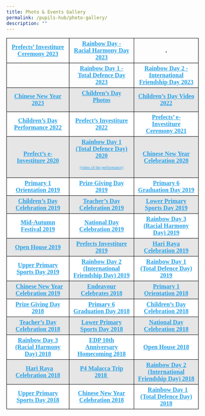 ```yaml
---
title: Photo & Events Gallery
permalink: /pupils-hub/photo-gallery/
description: ""
---
```

<table border="0" style="box-sizing:inherit;border-collapse:collapse;border-spacing:0;max-width:100%;color:#222;font-family:&quot;font-style:normal;font-variant-ligatures:normal;font-variant-caps:normal;font-weight:400;letter-spacing:normal;orphans:2;text-align:start;text-transform:none;white-space:normal;widows:2;word-spacing:0;-webkit-text-stroke-width:0;background-color:#fff;text-decoration-thickness:initial;text-decoration-style:initial;text-decoration-color:initial;width:799px;height:498px">
  <tbody style="box-sizing: inherit;">  
  <tr>
    <td valign="center" height="21" style="box-sizing: inherit; padding: 5px 10px; border: 1px solid #000; height: 21px; width: 247px; text-align: center;">
      <strong style="box-sizing: inherit; font-weight: 700;"><a href="https://www.youtube.com/watch?v=Dr6oX1Ih3HI" target="_blank" rel="noopener noreferrer" style="box-sizing: inherit; background-color: transparent; transition: all 0.25s ease-in-out 0s; text-decoration: underline; color: #25a0e8;">
      <b style="box-sizing: inherit; font-weight: 700;">Prefects’ Investiture Ceremony 2023</b>
      </a> </strong></td><td valign="center" height="21" style="box-sizing: inherit; padding: 5px 10px; border: 1px solid #000; height: 21px; width: 247px; text-align: center;">
      <strong style="box-sizing: inherit; font-weight: 700;"><a href="https://www.youtube.com/watch?v=OkuA-RqzGlo" target="_blank" rel="noopener noreferrer" style="box-sizing: inherit; background-color: transparent; transition: all 0.25s ease-in-out 0s; text-decoration: underline; color: #25a0e8;">
      <b style="box-sizing: inherit; font-weight: 700;">Rainbow Day - Racial Harmony Day 2023</b>
      </a> </strong></td>
    <td valign="center" height="21" style="box-sizing: inherit; padding: 5px 10px; border: 1px solid #000; height: 21px; width: 247px; text-align: center;">
      <strong style="box-sizing: inherit; font-weight: 700;">.</strong></td>
  </tr>
   
  <tr><td valign="center" height="21" style="box-sizing: inherit; padding: 5px 10px; border: 1px solid #000; height: 21px; width: 247px; text-align: center;">
      <strong style="box-sizing: inherit; font-weight: 700;">
      <a href="" target="_blank" rel="noopener noreferrer" style="box-sizing: inherit; background-color: transparent; transition: all 0.25s ease-in-out 0s; text-decoration: underline; color: #25a0e8;">
      <b style="box-sizing: inherit; font-weight: 700;"></b>
      </a>
      </strong>
    </td>  
    <td valign="center" height="21" style="box-sizing: inherit; padding: 5px 10px; border: 1px solid #000; height: 21px; width: 247px; text-align: center;">
      <strong style="box-sizing: inherit; font-weight: 700;">
      <a href="https://photos.app.goo.gl/1FFc2siZjE4WwA289" target="_blank" rel="noopener noreferrer" style="box-sizing: inherit; background-color: transparent; transition: all 0.25s ease-in-out 0s; text-decoration: underline; color: #25a0e8;">
      <b style="box-sizing: inherit; font-weight: 700;">Rainbow Day 1 - Total Defence Day 2023</b>
      </a>
      </strong>
    </td>
    <td valign="center" height="21" style="box-sizing: inherit; padding: 5px 10px; border: 1px solid #000; height: 21px; width: 247px; text-align: center;">
      <strong style="box-sizing: inherit; font-weight: 700;">
      <a href="https://youtu.be/4brASnTUud8" target="_blank" rel="noopener noreferrer" style="box-sizing: inherit; background-color: transparent; transition: all 0.25s ease-in-out 0s; text-decoration: underline; color: #25a0e8;">
      <b style="box-sizing: inherit; font-weight: 700;">Rainbow Day 2 - International Friendship Day 2023</b>
      </a>
      </strong>
    </td>
    </tr><tr style="box-sizing: inherit; background: #e6e6e6;">
      <td valign="center" height="21" style="box-sizing: inherit; padding: 5px 10px; border: 1px solid #000; height: 21px; width: 247px; text-align: center;">
        <strong style="box-sizing: inherit; font-weight: 700;">
        <a href="https://photos.app.goo.gl/HHocnvTuf5Rb8kZy6" target="_blank" rel="noopener noreferrer" style="box-sizing: inherit; background-color: transparent; transition: all 0.25s ease-in-out 0s; text-decoration: underline; color: #25a0e8;">
        <b style="box-sizing: inherit; font-weight: 700;">Chinese New Year 2023</b>
        </a>
        </strong>
      </td>
      <td style="box-sizing: inherit; padding: 5px 10px; border: 1px solid #000; height: 21px; width: 267px; text-align: center;">
        <strong style="box-sizing: inherit; font-weight: 700;">
        <a href="https://photos.app.goo.gl/3jeHjuTzqWo3Sorb7" target="_blank" rel="noopener noreferrer" style="box-sizing: inherit; background-color: transparent; transition: all 0.25s ease-in-out 0s; text-decoration: underline; color: #25a0e8;">
        <b style="box-sizing: inherit; font-weight: 700;">Children’s Day Photos</b>
        </a>
        </strong>
        <p style="box-sizing: inherit; font-size: 1em;"></p>
      </td>
      <td style="box-sizing: inherit; padding: 5px 10px; border: 1px solid #000; height: 21px; width: 263px; text-align: center;">
        <a href="https://youtu.be/JRZ3Y81HYL4" target="_blank" rel="noopener noreferrer" style="box-sizing: inherit; background-color: transparent; transition: all 0.25s ease-in-out 0s; text-decoration: underline; color: #25a0e8;">
        <strong style="box-sizing: inherit; font-weight: 700;">
        <b style="box-sizing: inherit; font-weight: 700;">Children’s Day Video 2022</b>
        </strong>
        </a>
      </td>
    </tr>
    <tr style="box-sizing: inherit; background: #fff;">
      <td style="box-sizing: inherit; padding: 5px 10px; border: 1px solid #000; width: 263px; text-align: center;">
        <strong style="box-sizing: inherit; font-weight: 700;">
        <b style="box-sizing: inherit; font-weight: 700;">
        <a href="https://youtu.be/r0q3ewxuKNo" target="_blank" rel="noopener noreferrer" style="box-sizing: inherit; background-color: transparent; transition: all 0.25s ease-in-out 0s; text-decoration: underline; color: #25a0e8;">
        Children’s Day Performance 2022
        </a>
        <br style="box-sizing: inherit;">
        </b>
        </strong>
      </td>
      <td style="box-sizing: inherit; padding: 5px 10px; border: 1px solid #000; width: 263px; text-align: center;">
        <strong style="box-sizing: inherit; font-weight: 700;">
        <b style="box-sizing: inherit; font-weight: 700;">
        <a href="https://youtu.be/UsolL1ErW-o" target="_blank" rel="noopener noreferrer" style="box-sizing: inherit; background-color: transparent; transition: all 0.25s ease-in-out 0s; text-decoration: underline; color: #25a0e8;">
        Prefect’s Investiture 2022
        </a>
        <br style="box-sizing: inherit;">
        </b>
        </strong>
      </td>
      <td style="box-sizing: inherit; padding: 5px 10px; border: 1px solid #000; width: 263px; text-align: center;">
        <strong style="box-sizing: inherit; font-weight: 700;">
        <b style="box-sizing: inherit; font-weight: 700;">
        <a href="https://youtu.be/mA7TnK2MSSs" target="_blank" rel="noopener noreferrer" style="box-sizing: inherit; background-color: transparent; transition: all 0.25s ease-in-out 0s; text-decoration: underline; color: #25a0e8;">
        Prefects’ e-Investiture Ceremony 2021
        </a>
        <br style="box-sizing: inherit;">
        </b>
        </strong>
      </td>
    </tr>
    <tr style="box-sizing: inherit; background: #e6e6e6;">
      <td valign="center" height="21" style="box-sizing: inherit; padding: 5px 10px; border: 1px solid #000; height: 21px; width: 247px; text-align: center;">
        <strong style="box-sizing: inherit; font-weight: 700;">
        <a href="https://www.youtube.com/watch?v=AUzKmqPVeA4" data-wplink-edit="true" style="box-sizing: inherit; background-color: transparent; transition: all 0.25s ease-in-out 0s; text-decoration: underline; color: #25a0e8;">
        Prefect’s e-Investiture 2020
        </a>
        </strong>
      </td>
      <td style="box-sizing: inherit; padding: 5px 10px; border: 1px solid #000; height: 21px; width: 267px; text-align: center;">
        <strong style="box-sizing: inherit; font-weight: 700;">
        <a href="https://photos.app.goo.gl/DzYha47DnouMP4TP8" target="_blank" rel="noopener noreferrer" style="box-sizing: inherit; background-color: transparent; transition: all 0.25s ease-in-out 0s; text-decoration: underline; color: #25a0e8;">
        <b style="box-sizing: inherit; font-weight: 700;">Rainbow Day 1 (Total Defence Day) 2020</b>
        </a>
        </strong>
        <p style="box-sizing: inherit; font-size: 1em;"></p>
        <p style="box-sizing: inherit; font-size: 1em;">
          <a href="https://youtu.be/DtWGrG3ohng" target="_blank" rel="noopener noreferrer" style="box-sizing: inherit; background-color: transparent; transition: all 0.25s ease-in-out 0s; text-decoration: underline; color: #25a0e8;">
          <span style="box-sizing: inherit; font-size: 8pt;">(video of the performance)</span>
          </a>
        </p>
      </td>
      <td style="box-sizing: inherit; padding: 5px 10px; border: 1px solid #000; height: 21px; width: 263px; text-align: center;">
        <a href="https://photos.app.goo.gl/eSLXhm4cwf4iaZUcA" target="_blank" rel="noopener noreferrer" style="box-sizing: inherit; background-color: transparent; transition: all 0.25s ease-in-out 0s; text-decoration: underline; color: #25a0e8;">
        <strong style="box-sizing: inherit; font-weight: 700;">
        <b style="box-sizing: inherit; font-weight: 700;">Chinese New Year Celebration 2020</b>
        </strong>
        </a>
      </td>
    </tr>
    <tr style="box-sizing: inherit; background: #fff;">
      <td valign="center" height="21" style="box-sizing: inherit; padding: 5px 10px; border: 1px solid #000; height: 21px; width: 247px; text-align: center;">
        <strong style="box-sizing: inherit; font-weight: 700;">
        <b style="box-sizing: inherit; font-weight: 700;">
        <a href="https://photos.app.goo.gl/GSR9ejt5soopDyhz9" target="_blank" rel="noopener noreferrer" style="box-sizing: inherit; background-color: transparent; transition: all 0.25s ease-in-out 0s; text-decoration: underline; color: #25a0e8;">
        Primary 1 Orientation 2019
        </a>
        </b>
        </strong>
      </td>
      <td style="box-sizing: inherit; padding: 5px 10px; border: 1px solid #000; height: 21px; width: 267px; text-align: center;">
        <strong style="box-sizing: inherit; font-weight: 700;">
        <a href="https://photos.app.goo.gl/tEzBDjTJU1nKFfRD8" target="_blank" rel="noopener noreferrer" style="box-sizing: inherit; background-color: transparent; transition: all 0.25s ease-in-out 0s; text-decoration: underline; color: #25a0e8;">
        Prize Giving Day 2019
        </a>
        </strong>
      </td>
      <td style="box-sizing: inherit; padding: 5px 10px; border: 1px solid #000; height: 21px; width: 263px; text-align: center;">
        <strong style="box-sizing: inherit; font-weight: 700;">
        <b style="box-sizing: inherit; font-weight: 700;">
        <a href="https://photos.app.goo.gl/4aRaKLekAuRc6WkZ8" target="_blank" rel="noopener noreferrer" style="box-sizing: inherit; background-color: transparent; transition: all 0.25s ease-in-out 0s; text-decoration: underline; color: #25a0e8;">
        Primary 6 Graduation Day 2019
        </a>
        </b>
        </strong>
      </td>
    </tr>
    <tr style="box-sizing: inherit; background: #e6e6e6;">
      <td valign="center" height="21" style="box-sizing: inherit; padding: 5px 10px; border: 1px solid #000; height: 21px; width: 247px; text-align: center;">
        <a href="https://photos.app.goo.gl/v4vemNkyjkzczisr7" target="_blank" rel="noopener noreferrer" style="box-sizing: inherit; background-color: transparent; transition: all 0.25s ease-in-out 0s; text-decoration: underline; color: #25a0e8;">
        <strong style="box-sizing: inherit; font-weight: 700;">Children’s Day Celebration 2019</strong>
        </a>
      </td>
      <td style="box-sizing: inherit; padding: 5px 10px; border: 1px solid #000; height: 21px; width: 267px; text-align: center;">
        <a href="https://photos.app.goo.gl/VSs5KoNvSsXBWpz89" target="_blank" rel="noopener noreferrer" style="box-sizing: inherit; background-color: transparent; transition: all 0.25s ease-in-out 0s; text-decoration: underline; color: #25a0e8;">
        <strong style="box-sizing: inherit; font-weight: 700;">Teacher’s Day Celebration 2019</strong>
        </a>
      </td>
      <td style="box-sizing: inherit; padding: 5px 10px; border: 1px solid #000; height: 21px; width: 263px; text-align: center;">
        <a href="https://photos.app.goo.gl/4mdzC2CnekqysWL5A" target="_blank" rel="noopener noreferrer" style="box-sizing: inherit; background-color: transparent; transition: all 0.25s ease-in-out 0s; text-decoration: underline; color: #25a0e8;">
        <strong style="box-sizing: inherit; font-weight: 700;">
        <b style="box-sizing: inherit; font-weight: 700;">Lower Primary Sports Day 2019</b>
        </strong>
        </a>
      </td>
    </tr>
    <tr style="box-sizing: inherit; background: #fff;">
      <td valign="center" height="21" style="box-sizing: inherit; padding: 5px 10px; border: 1px solid #000; height: 21px; width: 247px; text-align: center;">
        <a href="https://photos.app.goo.gl/PPUPH4ozwEXFSFucA" target="_blank" rel="noopener noreferrer" style="box-sizing: inherit; background-color: transparent; transition: all 0.25s ease-in-out 0s; text-decoration: underline; color: #25a0e8;">
        <strong style="box-sizing: inherit; font-weight: 700;">
        <b style="box-sizing: inherit; font-weight: 700;">Mid-Autumn Festival 2019</b>
        </strong>
        </a>
      </td>
      <td style="box-sizing: inherit; padding: 5px 10px; border: 1px solid #000; height: 21px; width: 267px; text-align: center;">
        <strong style="box-sizing: inherit; font-weight: 700;">
        <a href="https://photos.app.goo.gl/k65iKEh8B4R2GqUe9" target="_blank" rel="noopener noreferrer" style="box-sizing: inherit; background-color: transparent; transition: all 0.25s ease-in-out 0s; text-decoration: underline; color: #25a0e8;">
        <b style="box-sizing: inherit; font-weight: 700;">National Day Celebration 2019</b>
        </a>
        </strong>
      </td>
      <td style="box-sizing: inherit; padding: 5px 10px; border: 1px solid #000; height: 21px; width: 263px; text-align: center;">
        <strong style="box-sizing: inherit; font-weight: 700;">
        <b style="box-sizing: inherit; font-weight: 700;">
        <a href="https://photos.app.goo.gl/i1S7dX96kqgnrmHG7" target="_blank" rel="noopener noreferrer" style="box-sizing: inherit; background-color: transparent; transition: all 0.25s ease-in-out 0s; text-decoration: underline; color: #25a0e8;">
        Rainbow Day 3 (Racial Harmony Day) 2019
        </a>
        </b>
        </strong>
      </td>
    </tr>
    <tr style="box-sizing: inherit; background: #e6e6e6;">
      <td valign="center" height="21" style="box-sizing: inherit; padding: 5px 10px; border: 1px solid #000; height: 21px; width: 247px; text-align: center;">
        <strong style="box-sizing: inherit; font-weight: 700;">
        <b style="box-sizing: inherit; font-weight: 700;">
        <a href="https://photos.app.goo.gl/XYiutEvCEjXBV3UXA" target="_blank" rel="noopener noreferrer" style="box-sizing: inherit; background-color: transparent; transition: all 0.25s ease-in-out 0s; text-decoration: underline; color: #25a0e8;">
        Open House 2019
        </a>
        </b>
        </strong>
      </td>
      <td style="box-sizing: inherit; padding: 5px 10px; border: 1px solid #000; height: 21px; width: 267px; text-align: center;">
        <a href="https://photos.app.goo.gl/NqMGBpKx5BMqAV1U9" target="_blank" rel="noopener noreferrer" style="box-sizing: inherit; background-color: transparent; transition: all 0.25s ease-in-out 0s; text-decoration: underline; color: #25a0e8;">
        <strong style="box-sizing: inherit; font-weight: 700;">Prefects Investiture 2019</strong>
        </a>
      </td>
      <td style="box-sizing: inherit; padding: 5px 10px; border: 1px solid #000; height: 21px; width: 263px; text-align: center;">
        <strong style="box-sizing: inherit; font-weight: 700;">
        <b style="box-sizing: inherit; font-weight: 700;">
        <a href="https://photos.app.goo.gl/5g3apHZ9Ejgg7cJt5" target="_blank" rel="noopener noreferrer" style="box-sizing: inherit; background-color: transparent; transition: all 0.25s ease-in-out 0s; text-decoration: underline; color: #25a0e8;">
        Hari Raya Celebration 2019
        </a>
        </b>
        </strong>
      </td>
    </tr>
    <tr style="box-sizing: inherit; background: #fff;">
      <td valign="center" height="21" style="box-sizing: inherit; padding: 5px 10px; border: 1px solid #000; height: 21px; width: 247px; text-align: center;">
        <strong style="box-sizing: inherit; font-weight: 700;">
        <a href="https://photos.app.goo.gl/6xGJr3FeHsxyjY5YA" target="_blank" rel="noopener noreferrer" style="box-sizing: inherit; background-color: transparent; transition: all 0.25s ease-in-out 0s; text-decoration: underline; color: #25a0e8;">
        Upper Primary Sports Day 2019
        </a>
        </strong>
      </td>
      <td style="box-sizing: inherit; padding: 5px 10px; border: 1px solid #000; height: 21px; width: 267px; text-align: center;">
        <strong style="box-sizing: inherit; font-weight: 700;">
        <a href="https://photos.app.goo.gl/U9aKCqgtqT78WJFq9" target="_blank" rel="noopener noreferrer" style="box-sizing: inherit; background-color: transparent; transition: all 0.25s ease-in-out 0s; text-decoration: underline; color: #25a0e8;">
        Rainbow Day 2 (International Friendship Day) 2019
        </a>
        </strong>
      </td>
      <td style="box-sizing: inherit; padding: 5px 10px; border: 1px solid #000; height: 21px; width: 263px; text-align: center;">
        <a href="https://photos.app.goo.gl/6cbU7ZeHQ82jWXJo6" target="_blank" rel="noopener noreferrer" style="box-sizing: inherit; background-color: transparent; transition: all 0.25s ease-in-out 0s; text-decoration: underline; color: #25a0e8;">
        <strong style="box-sizing: inherit; font-weight: 700;">
        <b style="box-sizing: inherit; font-weight: 700;">Rainbow Day 1 (Total Defence Day) 2019</b>
        </strong>
        </a>
      </td>
    </tr>
    <tr style="box-sizing: inherit; background: #e6e6e6;">
      <td valign="center" height="21" style="box-sizing: inherit; padding: 5px 10px; border: 1px solid #000; height: 21px; width: 247px; text-align: center;">
        <strong style="box-sizing: inherit; font-weight: 700;">
        <b style="box-sizing: inherit; font-weight: 700;">
        &nbsp;
        <a href="https://photos.app.goo.gl/ZbCJwG4Bgr1np2iQ8" target="_blank" rel="noopener noreferrer" style="box-sizing: inherit; background-color: transparent; transition: all 0.25s ease-in-out 0s; text-decoration: underline; color: #25a0e8;">
        Chinese New Year Celebration 2019
        </a>
        </b>
        </strong>
      </td>
      <td style="box-sizing: inherit; padding: 5px 10px; border: 1px solid #000; height: 21px; width: 267px; text-align: center;">
        <strong style="box-sizing: inherit; font-weight: 700;">
        <a href="https://photos.app.goo.gl/QaEmhWdqRQPDLhQb6" target="_blank" rel="noopener noreferrer" style="box-sizing: inherit; background-color: transparent; transition: all 0.25s ease-in-out 0s; text-decoration: underline; color: #25a0e8;">
        Endeavour Celebrates 2018
        </a>
        </strong>
      </td>
      <td style="box-sizing: inherit; padding: 5px 10px; border: 1px solid #000; height: 21px; width: 263px; text-align: center;">
        <strong style="box-sizing: inherit; font-weight: 700;">
        <b style="box-sizing: inherit; font-weight: 700;">
        <a href="https://photos.app.goo.gl/4RsKMqxqLGCt5XdG6" target="_blank" rel="noopener noreferrer" style="box-sizing: inherit; background-color: transparent; transition: all 0.25s ease-in-out 0s; text-decoration: underline; color: #25a0e8;">
        Primary 1 Orientation 2018
        </a>
        </b>
        </strong>
      </td>
    </tr>
    <tr style="box-sizing: inherit; background: #fff;">
      <td valign="center" height="21" style="box-sizing: inherit; padding: 5px 10px; border: 1px solid #000; height: 21px; width: 247px; text-align: center;">
        <a href="https://photos.app.goo.gl/68f7ntFi2Nc3YxF79" target="_blank" rel="noopener noreferrer" style="box-sizing: inherit; background-color: transparent; transition: all 0.25s ease-in-out 0s; text-decoration: underline; color: #25a0e8;">
        <strong style="box-sizing: inherit; font-weight: 700;">Prize Giving Day 2018</strong>
        </a>
      </td>
      <td style="box-sizing: inherit; padding: 5px 10px; border: 1px solid #000; height: 21px; width: 267px; text-align: center;">
        <a href="https://photos.app.goo.gl/7sDtqA4VTdPVnboC8" target="_blank" rel="noopener noreferrer" style="box-sizing: inherit; background-color: transparent; transition: all 0.25s ease-in-out 0s; text-decoration: underline; color: #25a0e8;">
        <strong style="box-sizing: inherit; font-weight: 700;">Primary 6 Graduation Day 2018</strong>
        </a>
      </td>
      <td style="box-sizing: inherit; padding: 5px 10px; border: 1px solid #000; height: 21px; width: 263px; text-align: center;">
        <a href="https://photos.app.goo.gl/myuu4tCwwwoMtzkq8" target="_blank" rel="noopener noreferrer" style="box-sizing: inherit; background-color: transparent; transition: all 0.25s ease-in-out 0s; text-decoration: underline; color: #25a0e8;">
        <strong style="box-sizing: inherit; font-weight: 700;">Children’s Day Celebration 2018</strong>
        </a>
        <b style="box-sizing: inherit; font-weight: 700;"></b>
      </td>
    </tr>
    <tr style="box-sizing: inherit; background: #e6e6e6;">
      <td valign="center" height="21" style="box-sizing: inherit; padding: 5px 10px; border: 1px solid #000; height: 21px; width: 247px; text-align: center;">
        <a href="https://photos.app.goo.gl/se1K35LWD3S2gbrP7" target="_blank" rel="noopener noreferrer" style="box-sizing: inherit; background-color: transparent; transition: all 0.25s ease-in-out 0s; text-decoration: underline; color: #25a0e8;">
        <strong style="box-sizing: inherit; font-weight: 700;">Teacher’s Day Celebration 2018</strong>
        </a>
      </td>
      <td style="box-sizing: inherit; padding: 5px 10px; border: 1px solid #000; height: 21px; width: 267px; text-align: center;">
        <a href="https://photos.app.goo.gl/52b2YTK2aspcWMYS9" target="_blank" rel="noopener noreferrer" style="box-sizing: inherit; background-color: transparent; transition: all 0.25s ease-in-out 0s; text-decoration: underline; color: #25a0e8;">
        <strong style="box-sizing: inherit; font-weight: 700;">
        <b style="box-sizing: inherit; font-weight: 700;">Lower Primary Sports Day 2018</b>
        </strong>
        </a>
      </td>
      <td style="box-sizing: inherit; padding: 5px 10px; border: 1px solid #000; height: 21px; width: 263px; text-align: center;">
        <a href="https://photos.app.goo.gl/x3AKVCWJEXFf75ycA" target="_blank" rel="noopener noreferrer" style="box-sizing: inherit; background-color: transparent; transition: all 0.25s ease-in-out 0s; text-decoration: underline; color: #25a0e8;">
        <strong style="box-sizing: inherit; font-weight: 700;">
        <b style="box-sizing: inherit; font-weight: 700;">National Day Celebration 2018</b>
        </strong>
        </a>
      </td>
    </tr>
    <tr style="box-sizing: inherit; background: #fff;">
      <td valign="center" height="21" style="box-sizing: inherit; padding: 5px 10px; border: 1px solid #000; height: 21px; width: 247px; text-align: center;">
        <strong style="box-sizing: inherit; font-weight: 700;">
        <a href="https://photos.app.goo.gl/J1FtsUGrgMAVjqQ4A" target="_blank" rel="noopener noreferrer" style="box-sizing: inherit; background-color: transparent; transition: all 0.25s ease-in-out 0s; text-decoration: underline; color: #25a0e8;">
        Rainbow Day 3 (Racial Harmony Day) 2018
        </a>
        </strong>
      </td>
      <td style="box-sizing: inherit; padding: 5px 10px; border: 1px solid #000; height: 21px; width: 267px; text-align: center;">
        <a href="https://photos.app.goo.gl/LuZH7zZYeFxk1NWW6" target="_blank" rel="noopener noreferrer" style="box-sizing: inherit; background-color: transparent; transition: all 0.25s ease-in-out 0s; text-decoration: underline; color: #25a0e8;">
        <strong style="box-sizing: inherit; font-weight: 700;">
        <b style="box-sizing: inherit; font-weight: 700;">EDP 10th Anniversary Homecoming 2018</b>
        </strong>
        </a>
      </td>
      <td style="box-sizing: inherit; padding: 5px 10px; border: 1px solid #000; height: 21px; width: 263px; text-align: center;">
        <strong style="box-sizing: inherit; font-weight: 700;">
        <b style="box-sizing: inherit; font-weight: 700;">
        <a href="https://photos.app.goo.gl/Mc4zncnDQStZCKon8" target="_blank" rel="noopener noreferrer" style="box-sizing: inherit; background-color: transparent; transition: all 0.25s ease-in-out 0s; text-decoration: underline; color: #25a0e8;">
        Open House 2018
        </a>
        </b>
        </strong>
      </td>
    </tr>
    <tr style="box-sizing: inherit; background: #e6e6e6;">
      <td valign="center" height="21" style="box-sizing: inherit; padding: 5px 10px; border: 1px solid #000; height: 21px; width: 247px; text-align: center;">
        &nbsp;
        <a href="https://photos.app.goo.gl/B97Un8fL43jxccfg6" target="_blank" rel="noopener noreferrer" style="box-sizing: inherit; background-color: transparent; transition: all 0.25s ease-in-out 0s; text-decoration: underline; color: #25a0e8;">
        <strong style="box-sizing: inherit; font-weight: 700;">
        <b style="box-sizing: inherit; font-weight: 700;">Hari Raya Celebration 2018</b>
        </strong>
        </a>
      </td>
      <td style="box-sizing: inherit; padding: 5px 10px; border: 1px solid #000; height: 21px; width: 267px; text-align: center;">
        <strong style="box-sizing: inherit; font-weight: 700;">
        <b style="box-sizing: inherit; font-weight: 700;">
        <a href="https://photos.app.goo.gl/zvZs4Eeh7TEJm0qH3" target="_blank" rel="noopener noreferrer" style="box-sizing: inherit; background-color: transparent; transition: all 0.25s ease-in-out 0s; text-decoration: underline; color: #25a0e8;">
        P4 Malacca Trip 2018&nbsp;
        </a>
        </b>
        </strong>
      </td>
      <td style="box-sizing: inherit; padding: 5px 10px; border: 1px solid #000; height: 21px; width: 263px; text-align: center;">
        <strong style="box-sizing: inherit; font-weight: 700;">
        <b style="box-sizing: inherit; font-weight: 700;">
        <a href="https://photos.app.goo.gl/YcdSglh7sCruNFHw1" target="_blank" rel="noopener noreferrer" style="box-sizing: inherit; background-color: transparent; transition: all 0.25s ease-in-out 0s; text-decoration: underline; color: #25a0e8;">
        Rainbow Day 2 (International Friendship Day) 2018
        </a>
        </b>
        </strong>
      </td>
    </tr>
    <tr style="box-sizing: inherit; background: #fff;">
      <td valign="center" height="21" style="box-sizing: inherit; padding: 5px 10px; border: 1px solid #000; height: 21px; width: 247px; text-align: center;">
        <strong style="box-sizing: inherit; font-weight: 700;">
        <a href="https://photos.app.goo.gl/ZDmPMvoQRSRyFN7B3" target="_blank" rel="noopener noreferrer" style="box-sizing: inherit; background-color: transparent; transition: all 0.25s ease-in-out 0s; text-decoration: underline; color: #25a0e8;">
        Upper Primary Sports Day 2018
        </a>
        </strong>
      </td>
      <td style="box-sizing: inherit; padding: 5px 10px; border: 1px solid #000; height: 21px; width: 267px; text-align: center;">
        <strong style="box-sizing: inherit; font-weight: 700;">
        <b style="box-sizing: inherit; font-weight: 700;">
        <a href="https://photos.app.goo.gl/quO6YEIlu2wCBbwn1" target="_blank" rel="noopener noreferrer" style="box-sizing: inherit; background-color: transparent; transition: all 0.25s ease-in-out 0s; text-decoration: underline; color: #25a0e8;">
        Chinese New Year Celebration 2018
        </a>
        </b>
        </strong>
      </td>
      <td style="box-sizing: inherit; padding: 5px 10px; border: 1px solid #000; height: 21px; width: 263px; text-align: center;">
        &nbsp;
        <strong style="box-sizing: inherit; font-weight: 700;">
        <a href="https://photos.app.goo.gl/5k6tCJvoHaxAayFj2" target="_blank" rel="noopener noreferrer" style="box-sizing: inherit; background-color: transparent; transition: all 0.25s ease-in-out 0s; text-decoration: underline; color: #25a0e8;">
        Rainbow Day 1 (Total Defence Day) 2018
        </a>
        </strong>
      </td>
    </tr>
  </tbody>
</table>